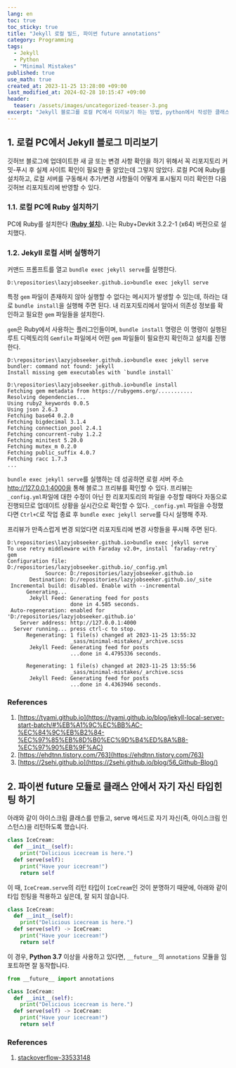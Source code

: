 ```yaml
---
lang: en
toc: true
toc_sticky: true
title: "Jekyll 로컬 빌드, 파이썬 future annotations"
category: Programming
tags:
  - Jekyll
  - Python
  - "Minimal Mistakes"
published: true
use_math: true
created_at: 2023-11-25 13:28:00 +09:00
last_modified_at: 2024-02-28 10:15:47 +09:00
header:
  teaser: /assets/images/uncategorized-teaser-3.png
excerpt: "Jekyll 블로그를 로컬 PC에서 미리보기 하는 방법, python에서 작성한 클래스 내에서 해당 클래스에 대한 타입 힌팅(type hinting)을 사용하기 위해 __future__ 모듈을 사용하는 방법"
---
```


## 1. 로컬 PC에서 Jekyll 블로그 미리보기

깃허브 블로그에 업데이트한 새 글 또는 변경 사항 확인을 하기 위해서 꼭 리포지토리 커밋-푸시 후 실제 사이트 확인이 필요한 줄 알았는데 그렇지 않았다.  로컬 PC에 Ruby를 설치하고, 로컬 서버를 구동해서 추가/변경 사항들이 어떻게 표시될지 미리 확인한 다음 깃허브 리포지토리에 반영할 수 있다.

### 1.1. 로컬 PC에 Ruby 설치하기
PC에 Ruby를 설치한다 ([**Ruby 설치**](https://rubyinstaller.org/downloads/)). 나는 Ruby+Devkit 3.2.2-1 (x64) 버전으로 설치했다.

### 1.2. Jekyll 로컬 서버 실행하기
커맨드 프롬프트를 열고 `bundle exec jekyll serve`를 실행한다.

```
D:\repositories\lazyjobseeker.github.io>bundle exec jekyll serve
```

특정 `gem` 파일이 존재하지 않아 실행할 수 없다는 메시지가 발생할 수 있는데, 하라는 대로 `bundle install`을 실행해 주면 된다.  내 리포지토리에서 알아서 의존성 정보를 확인하고 필요한 `gem` 파일들을 설치한다.

`gem`은 Ruby에서 사용하는 플러그인들이며, `bundle install` 명령은 이 명령이 실행된 루트 디렉토리의 `Gemfile` 파일에서 어떤 `gem` 파일들이 필요한지 확인하고 설치를 진행한다.

```
D:\repositories\lazyjobseeker.github.io>bundle exec jekyll serve
bundler: command not found: jekyll
Install missing gem executables with `bundle install`

D:\repositories\lazyjobseeker.github.io>bundle install
Fetching gem metadata from https://rubygems.org/...........
Resolving dependencies...
Using ruby2_keywords 0.0.5
Using json 2.6.3
Fetching base64 0.2.0
Fetching bigdecimal 3.1.4
Fetching connection_pool 2.4.1
Fetching concurrent-ruby 1.2.2
Fetching minitest 5.20.0
Fetching mutex_m 0.2.0
Fetching public_suffix 4.0.7
Fetching racc 1.7.3
...
```

`bundle exec jekyll serve`를 실행하는 데 성공하면 로컬 서버 주소 http://127.0.0.1:4000을 통해 블로그 프리뷰를 확인할 수 있다.  프리뷰는 `_config.yml`파일에 대한 수정이 아닌 한 리포지토리의 파일을 수정할 때마다 자동으로 진행되므로 업데이트 상황을 실시간으로 확인할 수 있다.  `_config.yml` 파일을 수정했다면 `Ctrl+C`로 작업 종료 후 `bundle exec jekyll serve`를 다시 실행해 주자.

프리뷰가 만족스럽게 변경 되었다면 리포지토리에 변경 사항들을 푸시해 주면 된다.

```
D:\repositories\lazyjobseeker.github.io>bundle exec jekyll serve
To use retry middleware with Faraday v2.0+, install `faraday-retry` gem
Configuration file: D:/repositories/lazyjobseeker.github.io/_config.yml
            Source: D:/repositories/lazyjobseeker.github.io
       Destination: D:/repositories/lazyjobseeker.github.io/_site
 Incremental build: disabled. Enable with --incremental
      Generating...
       Jekyll Feed: Generating feed for posts
                    done in 4.585 seconds.
 Auto-regeneration: enabled for 'D:/repositories/lazyjobseeker.github.io'
    Server address: http://127.0.0.1:4000
  Server running... press ctrl-c to stop.
      Regenerating: 1 file(s) changed at 2023-11-25 13:55:32
                    _sass/minimal-mistakes/_archive.scss
       Jekyll Feed: Generating feed for posts
                    ...done in 4.4795336 seconds.

      Regenerating: 1 file(s) changed at 2023-11-25 13:55:56
                    _sass/minimal-mistakes/_archive.scss
       Jekyll Feed: Generating feed for posts
                    ...done in 4.4363946 seconds.
```

### References
1. [https://tyami.github.io](https://tyami.github.io/blog/jekyll-local-server-start-batch/#%EB%A1%9C%EC%BB%AC-%EC%84%9C%EB%B2%84-%EC%97%85%EB%8D%B0%EC%9D%B4%ED%8A%B8-%EC%97%90%EB%9F%AC)
2. [https://ehdtnn.tistory.com/763](https://ehdtnn.tistory.com/763)
3. [https://2sehi.github.io](https://2sehi.github.io/blog/56_Github-Blog/)


## 2. 파이썬 __future__ 모듈로 클래스 안에서 자기 자신 타입힌팅 하기

아래와 같이 아이스크림 클래스를 만들고, serve 메서드로 자기 자신(즉, 아이스크림 인스턴스)을 리턴하도록 했습니다.  
```python
class IceCream:
  def __init__(self):
    print("Delicious icecream is here.")
  def serve(self):
    print("Have your icecream!")
    return self
```

이 때, `IceCream.serve`의 리턴 타입이 `IceCream`인 것이 분명하기 때문에, 아래와 같이 타입 힌팅을 적용하고 싶은데, 잘 되지 않습니다.
```python
class IceCream:
  def __init__(self):
    print("Delicious icecream is here.")
  def serve(self) -> IceCream:
    print("Have your icecream!")
    return self
```

이 경우, **Python 3.7** 이상을 사용하고 있다면, `__future__`의 `annotations` 모듈을 임포트하면 잘 동작합니다.
```python
from __future__ import annotations

class IceCream:
  def __init__(self):
    print("Delicious icecream is here.")
  def serve(self) -> IceCream:
    print("Have your icecream!")
    return self
```

### References
1. [stackoverflow-33533148](https://stackoverflow.com/questions/33533148/how-do-i-type-hint-a-method-with-the-type-of-the-enclosing-class)